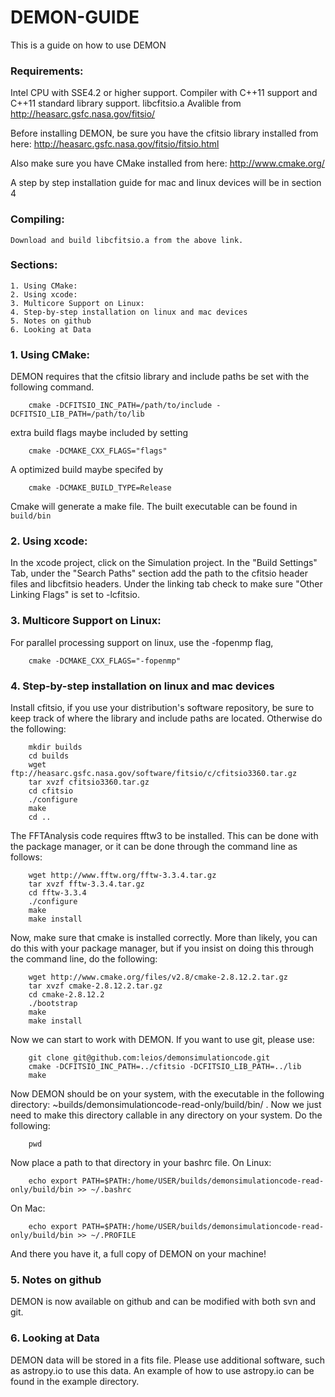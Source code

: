 # DEMON-GUIDE
This is a guide on how to use DEMON

### Requirements:

Intel CPU with SSE4.2 or higher support. 
Compiler with C++11 support and C++11 standard library support.
libcfitsio.a Avalible from http://heasarc.gsfc.nasa.gov/fitsio/

Before installing DEMON, be sure you have the cfitsio library installed from
here: http://heasarc.gsfc.nasa.gov/fitsio/fitsio.html

Also make sure you have CMake installed from here:
http://www.cmake.org/

A step by step installation guide for mac and linux devices will be in section 4

### Compiling:

    Download and build libcfitsio.a from the above link.

### Sections:

    1. Using CMake:
    2. Using xcode:
    3. Multicore Support on Linux:
    4. Step-by-step installation on linux and mac devices
    5. Notes on github
    6. Looking at Data


### 1. Using CMake:

DEMON requires that the cfitsio library and include paths be set with the
following command.

```
    cmake -DCFITSIO_INC_PATH=/path/to/include -DCFITSIO_LIB_PATH=/path/to/lib
```

extra build flags maybe included by setting

```
    cmake -DCMAKE_CXX_FLAGS="flags"
```

A optimized build maybe specifed by

```
    cmake -DCMAKE_BUILD_TYPE=Release
```

Cmake will generate a make file. The built executable can be found in `build/bin`

### 2. Using xcode:

In the xcode project, click on the Simulation project. In the "Build
Settings" Tab, under the "Search Paths" section add the path to the cfitsio 
header files and libcfitsio headers. Under the linking tab check to make sure 
"Other Linking Flags" is set to -lcfitsio.


### 3. Multicore Support on Linux:

For parallel processing support on linux, use the -fopenmp flag,

```
    cmake -DCMAKE_CXX_FLAGS="-fopenmp"
```


### 4. Step-by-step installation on linux and mac devices

Install cfitsio, if you use your distribution's software repository,
be sure to keep track of where the library and include paths are located.
Otherwise do the following:

```
    mkdir builds
    cd builds
    wget ftp://heasarc.gsfc.nasa.gov/software/fitsio/c/cfitsio3360.tar.gz
    tar xvzf cfitsio3360.tar.gz
    cd cfitsio
    ./configure
    make
    cd ..
```

The FFTAnalysis code requires fftw3 to be installed. This can be done
with the package manager, or it can be done through the command line
as follows:
```
    wget http://www.fftw.org/fftw-3.3.4.tar.gz
    tar xvzf fftw-3.3.4.tar.gz
    cd fftw-3.3.4
    ./configure
    make
    make install
```

Now, make sure that cmake is installed correctly. More than likely,
you can do this with your package manager, but if you insist on doing this
through the command line, do the following:

```
    wget http://www.cmake.org/files/v2.8/cmake-2.8.12.2.tar.gz
    tar xvzf cmake-2.8.12.2.tar.gz
    cd cmake-2.8.12.2
    ./bootstrap
    make
    make install
```

Now we can start to work with DEMON. If you want to use git, please use:

```
    git clone git@github.com:leios/demonsimulationcode.git 
    cmake -DCFITSIO_INC_PATH=../cfitsio -DCFITSIO_LIB_PATH=../lib
    make
```


Now DEMON should be on your system, with the executable in the following
directory: ~builds/demonsimulationcode-read-only/build/bin/ . Now we just need
to make this directory callable in any directory on your system. 
Do the following:

```
    pwd
```

Now place a path to that directory in your bashrc file. On Linux:

```
    echo export PATH=$PATH:/home/USER/builds/demonsimulationcode-read-only/build/bin >> ~/.bashrc 
```

On Mac:

```
    echo export PATH=$PATH:/home/USER/builds/demonsimulationcode-read-only/build/bin >> ~/.PROFILE
```

And there you have it, a full copy of DEMON on your machine!


### 5. Notes on github

DEMON is now available on github and can be modified with both svn and git.


### 6. Looking at Data

DEMON data will be stored in a fits file. Please use additional software, such 
as astropy.io to use this data. An example of how to use astropy.io can be found
in the example directory.
